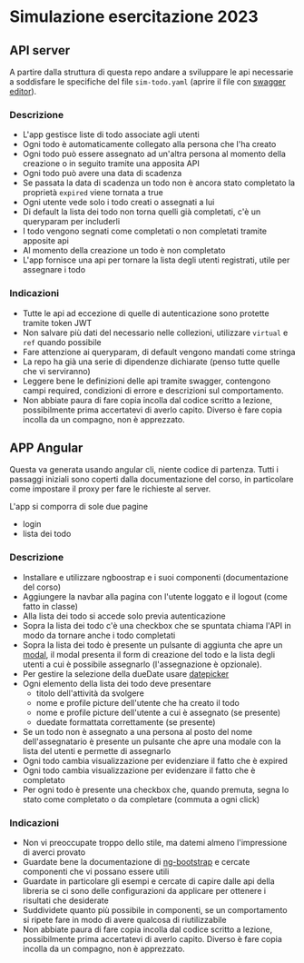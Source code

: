 # Simulazione esercitazione 2023

## API server
A partire dalla struttura di questa repo andare a sviluppare le api necessarie a soddisfare le specifiche del file `sim-todo.yaml` (aprire il file con [swagger editor](https://editor.swagger.io/)).

### Descrizione
- L'app gestisce liste di todo associate agli utenti
- Ogni todo è automaticamente collegato alla persona che l'ha creato
- Ogni todo può essere assegnato ad un'altra persona al momento della creazione o in seguito tramite una apposita API
- Ogni todo può avere una data di scadenza
- Se passata la data di scadenza un todo non è ancora stato completato la proprietà `expired` viene tornata a true
- Ogni utente vede solo i todo creati o assegnati a lui
- Di default la lista dei todo non torna quelli già completati, c'è un queryparam per includerli
- I todo vengono segnati come completati o non completati tramite apposite api
- Al momento della creazione un todo è non completato
- L'app fornisce una api per tornare la lista degli utenti registrati, utile per assegnare i todo

### Indicazioni
- Tutte le api ad eccezione di quelle di autenticazione sono protette tramite token JWT
- Non salvare più dati del necessario nelle collezioni, utilizzare `virtual` e `ref` quando possibile
- Fare attenzione ai queryparam, di default vengono mandati come stringa
- La repo ha già una serie di dipendenze dichiarate (penso tutte quelle che vi serviranno)
- Leggere bene le definizioni delle api tramite swagger, contengono campi required, condizioni di errore e descrizioni sul comportamento.
- Non abbiate paura di fare copia incolla dal codice scritto a lezione, possibilmente prima accertatevi di averlo capito. Diverso è fare copia incolla da un compagno, non è apprezzato.


## APP Angular
Questa va generata usando angular cli, niente codice di partenza. Tutti i passaggi iniziali sono coperti dalla documentazione del corso, in particolare come impostare il proxy per fare le richieste al server.

L'app si comporra di sole due pagine
- login
- lista dei todo

### Descrizione
- Installare e utilizzare ngboostrap e i suoi componenti (documentazione del corso)
- Aggiungere la navbar alla pagina con l'utente loggato e il logout (come fatto in classe)
- Alla lista dei todo si accede solo previa autenticazione
- Sopra la lista dei todo c'è una checkbox che se spuntata chiama l'API in modo da tornare anche i todo completati
- Sopra la lista dei todo è presente un pulsante di aggiunta che apre un [modal](https://ng-bootstrap.github.io/#/components/modal/examples), il modal presenta il form di creazione del todo e la lista degli utenti a cui è possibile assegnarlo (l'assegnazione è opzionale).
- Per gestire la selezione della dueDate usare [datepicker](https://ng-bootstrap.github.io/#/components/datepicker/overview)
- Ogni elemento della lista dei todo deve presentare
  - titolo dell'attività da svolgere
  - nome e profile picture dell'utente che ha creato il todo
  - nome e profile picture dell'utente a cui è assegnato (se presente)
  - duedate formattata correttamente (se presente)
- Se un todo non è assegnato a una persona al posto del nome dell'assegnatario è presente un pulsante che apre una modale con la lista del utenti e permette di assegnarlo
- Ogni todo cambia visualizzazione per evidenziare il fatto che è expired
- Ogni todo cambia visualizzazione per evidenzare il fatto che è completato
- Per ogni todo è presente una checkbox che, quando premuta, segna lo stato come completato o da completare (commuta a ogni click)

### Indicazioni
- Non vi preoccupate troppo dello stile, ma datemi almeno l'impressione di averci provato
- Guardate bene la documentazione di [ng-bootstrap](https://ng-bootstrap.github.io/) e cercate componenti che vi possano essere utili
- Guardate in particolare gli esempi e cercate di capire dalle api della libreria se ci sono delle configurazioni da applicare per ottenere i risultati che desiderate
- Suddividete quanto più possibile in componenti, se un comportamento si ripete fare in modo di avere qualcosa di riutilizzabile
- Non abbiate paura di fare copia incolla dal codice scritto a lezione, possibilmente prima accertatevi di averlo capito. Diverso è fare copia incolla da un compagno, non è apprezzato.
